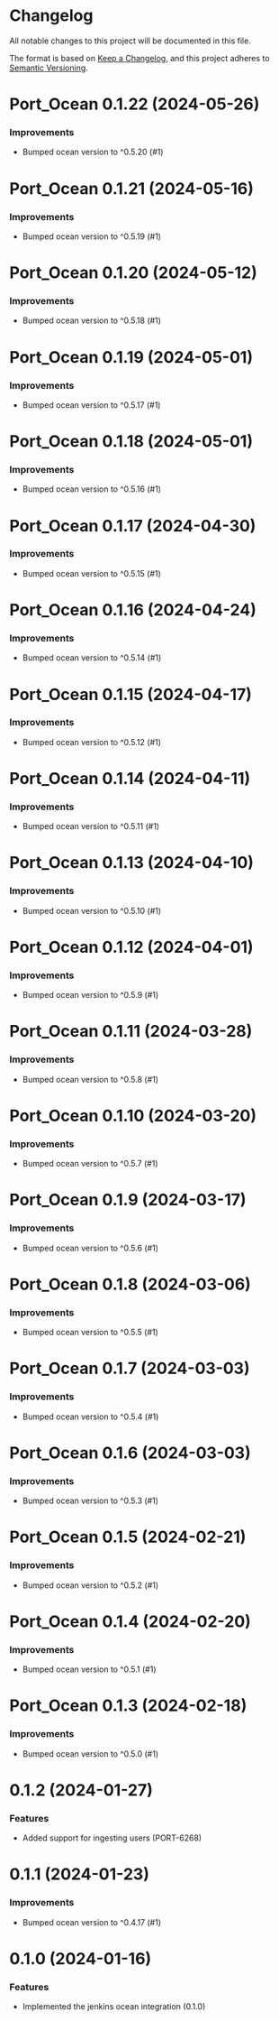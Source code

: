 # Changelog

All notable changes to this project will be documented in this file.

The format is based on [Keep a Changelog](https://keepachangelog.com/en/1.0.0/),
and this project adheres to [Semantic Versioning](https://semver.org/spec/v2.0.0.html).

<!-- towncrier release notes start -->

# Port_Ocean 0.1.22 (2024-05-26)

### Improvements

- Bumped ocean version to ^0.5.20 (#1)


# Port_Ocean 0.1.21 (2024-05-16)

### Improvements

- Bumped ocean version to ^0.5.19 (#1)


# Port_Ocean 0.1.20 (2024-05-12)

### Improvements

- Bumped ocean version to ^0.5.18 (#1)


# Port_Ocean 0.1.19 (2024-05-01)

### Improvements

- Bumped ocean version to ^0.5.17 (#1)


# Port_Ocean 0.1.18 (2024-05-01)

### Improvements

- Bumped ocean version to ^0.5.16 (#1)


# Port_Ocean 0.1.17 (2024-04-30)

### Improvements

- Bumped ocean version to ^0.5.15 (#1)


# Port_Ocean 0.1.16 (2024-04-24)

### Improvements

- Bumped ocean version to ^0.5.14 (#1)


# Port_Ocean 0.1.15 (2024-04-17)

### Improvements

- Bumped ocean version to ^0.5.12 (#1)


# Port_Ocean 0.1.14 (2024-04-11)

### Improvements

- Bumped ocean version to ^0.5.11 (#1)


# Port_Ocean 0.1.13 (2024-04-10)

### Improvements

- Bumped ocean version to ^0.5.10 (#1)


# Port_Ocean 0.1.12 (2024-04-01)

### Improvements

- Bumped ocean version to ^0.5.9 (#1)


# Port_Ocean 0.1.11 (2024-03-28)

### Improvements

- Bumped ocean version to ^0.5.8 (#1)


# Port_Ocean 0.1.10 (2024-03-20)

### Improvements

- Bumped ocean version to ^0.5.7 (#1)


# Port_Ocean 0.1.9 (2024-03-17)

### Improvements

- Bumped ocean version to ^0.5.6 (#1)


# Port_Ocean 0.1.8 (2024-03-06)

### Improvements

- Bumped ocean version to ^0.5.5 (#1)


# Port_Ocean 0.1.7 (2024-03-03)

### Improvements

- Bumped ocean version to ^0.5.4 (#1)


# Port_Ocean 0.1.6 (2024-03-03)

### Improvements

- Bumped ocean version to ^0.5.3 (#1)


# Port_Ocean 0.1.5 (2024-02-21)

### Improvements

- Bumped ocean version to ^0.5.2 (#1)


# Port_Ocean 0.1.4 (2024-02-20)

### Improvements

- Bumped ocean version to ^0.5.1 (#1)


# Port_Ocean 0.1.3 (2024-02-18)

### Improvements

- Bumped ocean version to ^0.5.0 (#1)


# 0.1.2 (2024-01-27)

### Features

- Added support for ingesting users (PORT-6268)

# 0.1.1 (2024-01-23)

### Improvements

- Bumped ocean version to ^0.4.17 (#1)

# 0.1.0 (2024-01-16)

### Features

- Implemented the jenkins ocean integration (0.1.0)
